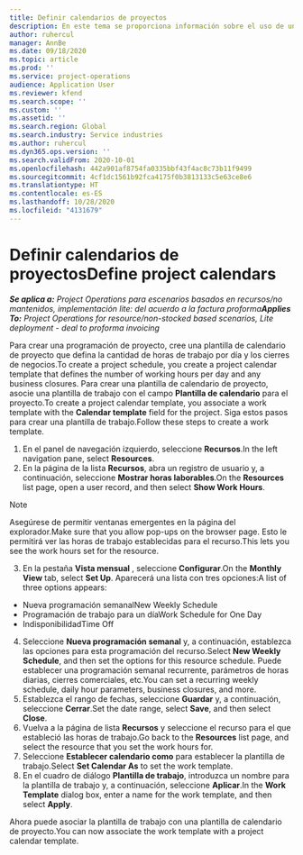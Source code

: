 ```yaml
---
title: Definir calendarios de proyectos
description: En este tema se proporciona información sobre el uso de un calendario de proyecto para realizar un seguimiento de la programación del proyecto.
author: ruhercul
manager: AnnBe
ms.date: 09/18/2020
ms.topic: article
ms.prod: ''
ms.service: project-operations
audience: Application User
ms.reviewer: kfend
ms.search.scope: ''
ms.custom: ''
ms.assetid: ''
ms.search.region: Global
ms.search.industry: Service industries
ms.author: ruhercul
ms.dyn365.ops.version: ''
ms.search.validFrom: 2020-10-01
ms.openlocfilehash: 442a901af8754fa0335bbf43f4ac8c73b11f9499
ms.sourcegitcommit: 4cf1dc1561b92fca4175f0b3813133c5e63ce8e6
ms.translationtype: HT
ms.contentlocale: es-ES
ms.lasthandoff: 10/28/2020
ms.locfileid: "4131679"
---
```

# <a name="define-project-calendars"></a><span data-ttu-id="219e6-103">Definir calendarios de proyectos</span><span class="sxs-lookup"><span data-stu-id="219e6-103">Define project calendars</span></span>

<span data-ttu-id="219e6-104">_**Se aplica a:** Project Operations para escenarios basados en recursos/no mantenidos, implementación lite: del acuerdo a la factura proforma_</span><span class="sxs-lookup"><span data-stu-id="219e6-104">_**Applies To:** Project Operations for resource/non-stocked based scenarios, Lite deployment - deal to proforma invoicing_</span></span>

<span data-ttu-id="219e6-105">Para crear una programación de proyecto, cree una plantilla de calendario de proyecto que defina la cantidad de horas de trabajo por día y los cierres de negocios.</span><span class="sxs-lookup"><span data-stu-id="219e6-105">To create a project schedule, you create a project calendar template that defines the number of working hours per day and any business closures.</span></span> <span data-ttu-id="219e6-106">Para crear una plantilla de calendario de proyecto, asocie una plantilla de trabajo con el campo **Plantilla de calendario** para el proyecto.</span><span class="sxs-lookup"><span data-stu-id="219e6-106">To create a project calendar template, you associate a work template with the **Calendar template** field for the project.</span></span> <span data-ttu-id="219e6-107">Siga estos pasos para crear una plantilla de trabajo.</span><span class="sxs-lookup"><span data-stu-id="219e6-107">Follow these steps to create a work template.</span></span>

1. <span data-ttu-id="219e6-108">En el panel de navegación izquierdo, seleccione **Recursos**.</span><span class="sxs-lookup"><span data-stu-id="219e6-108">In the left navigation pane, select **Resources**.</span></span> 
2. <span data-ttu-id="219e6-109">En la página de la lista **Recursos**, abra un registro de usuario y, a continuación, seleccione **Mostrar horas laborables**.</span><span class="sxs-lookup"><span data-stu-id="219e6-109">On the **Resources** list page, open a user record, and then select **Show Work Hours**.</span></span>

  > [!NOTE]
  > <span data-ttu-id="219e6-110">Asegúrese de permitir ventanas emergentes en la página del explorador.</span><span class="sxs-lookup"><span data-stu-id="219e6-110">Make sure that you allow pop-ups on the browser page.</span></span> <span data-ttu-id="219e6-111">Esto le permitirá ver las horas de trabajo establecidas para el recurso.</span><span class="sxs-lookup"><span data-stu-id="219e6-111">This lets you see the work hours set for the resource.</span></span>
  
3. <span data-ttu-id="219e6-112">En la pestaña **Vista mensual** , seleccione **Configurar**.</span><span class="sxs-lookup"><span data-stu-id="219e6-112">On the **Monthly View** tab, select **Set Up**.</span></span> <span data-ttu-id="219e6-113">Aparecerá una lista con tres opciones:</span><span class="sxs-lookup"><span data-stu-id="219e6-113">A list of three options appears:</span></span> 

  - <span data-ttu-id="219e6-114">Nueva programación semanal</span><span class="sxs-lookup"><span data-stu-id="219e6-114">New Weekly Schedule</span></span>
  - <span data-ttu-id="219e6-115">Programación de trabajo para un día</span><span class="sxs-lookup"><span data-stu-id="219e6-115">Work Schedule for One Day</span></span>
  - <span data-ttu-id="219e6-116">Indisponibilidad</span><span class="sxs-lookup"><span data-stu-id="219e6-116">Time Off</span></span>

4. <span data-ttu-id="219e6-117">Seleccione **Nueva programación semanal** y, a continuación, establezca las opciones para esta programación del recurso.</span><span class="sxs-lookup"><span data-stu-id="219e6-117">Select **New Weekly Schedule**, and then set the options for this resource schedule.</span></span> <span data-ttu-id="219e6-118">Puede establecer una programación semanal recurrente, parámetros de horas diarias, cierres comerciales, etc.</span><span class="sxs-lookup"><span data-stu-id="219e6-118">You can set a recurring weekly schedule, daily hour parameters, business closures, and more.</span></span>
5. <span data-ttu-id="219e6-119">Establezca el rango de fechas, seleccione **Guardar** y, a continuación, seleccione **Cerrar**.</span><span class="sxs-lookup"><span data-stu-id="219e6-119">Set the date range, select **Save**, and then select **Close**.</span></span> 
6. <span data-ttu-id="219e6-120">Vuelva a la página de lista **Recursos** y seleccione el recurso para el que estableció las horas de trabajo.</span><span class="sxs-lookup"><span data-stu-id="219e6-120">Go back to the **Resources** list page, and select the resource that you set the work hours for.</span></span> 
7. <span data-ttu-id="219e6-121">Seleccione **Establecer calendario como** para establecer la plantilla de trabajo.</span><span class="sxs-lookup"><span data-stu-id="219e6-121">Select **Set Calendar As** to set the work template.</span></span> 
8. <span data-ttu-id="219e6-122">En el cuadro de diálogo **Plantilla de trabajo**, introduzca un nombre para la plantilla de trabajo y, a continuación, seleccione **Aplicar**.</span><span class="sxs-lookup"><span data-stu-id="219e6-122">In the **Work Template** dialog box, enter a name for the work template, and then select **Apply**.</span></span> 

<span data-ttu-id="219e6-123">Ahora puede asociar la plantilla de trabajo con una plantilla de calendario de proyecto.</span><span class="sxs-lookup"><span data-stu-id="219e6-123">You can now associate the work template with a project calendar template.</span></span>
